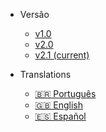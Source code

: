 - Versão
  - [v1.0](/1.0/)
  - [v2.0](/2.0/)
  - [v2.1 (current)](/2.1/)

- Translations
  - [:brazil: Português](/)
  - [:uk: English](/en/)
  - [:es: Español](/es/)

